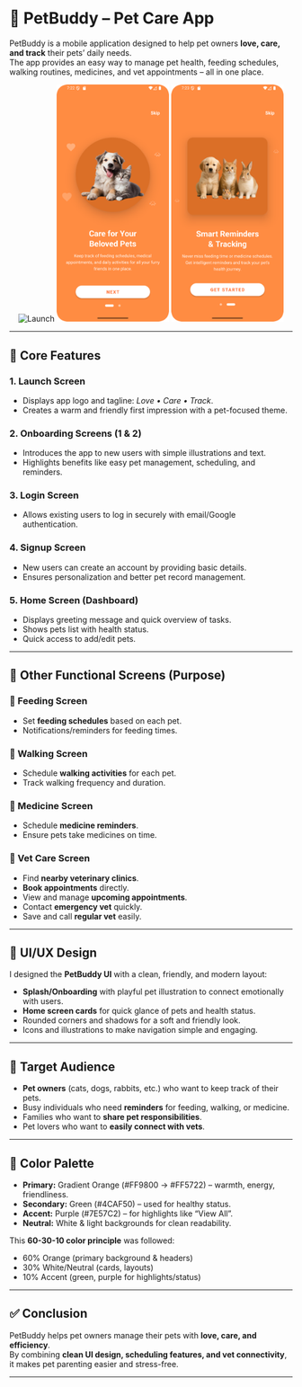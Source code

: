 # 🐾 PetBuddy – Pet Care App

PetBuddy is a mobile application designed to help pet owners **love, care, and track** their pets’ daily needs.  
The app provides an easy way to manage pet health, feeding schedules, walking routines, medicines, and vet appointments – all in one place.  

<p align="center">
  <img src="./screenshots/launch.png" alt="Launch" width="200"/>
  <img src="./screenshots/onboarding1.png" alt="Onboarding 1" width="200"/>
  <img src="./screenshots/onboarding2.png" alt="Onboarding 2" width="200"/>
</p>

---

## 🚀 Core Features

### 1. **Launch Screen**
- Displays app logo and tagline: *Love • Care • Track*.  
- Creates a warm and friendly first impression with a pet-focused theme.

### 2. **Onboarding Screens (1 & 2)**
- Introduces the app to new users with simple illustrations and text.  
- Highlights benefits like easy pet management, scheduling, and reminders.  

### 3. **Login Screen**
- Allows existing users to log in securely with email/Google authentication.  

### 4. **Signup Screen**
- New users can create an account by providing basic details.  
- Ensures personalization and better pet record management.  

### 5. **Home Screen (Dashboard)**
- Displays greeting message and quick overview of tasks.  
- Shows pets list with health status.  
- Quick access to add/edit pets.  

---

## 📱 Other Functional Screens (Purpose)

### 🥣 Feeding Screen
- Set **feeding schedules** based on each pet.  
- Notifications/reminders for feeding times.  

### 🚶 Walking Screen
- Schedule **walking activities** for each pet.  
- Track walking frequency and duration.  

### 💊 Medicine Screen
- Schedule **medicine reminders**.  
- Ensure pets take medicines on time.  

### 🏥 Vet Care Screen
- Find **nearby veterinary clinics**.  
- **Book appointments** directly.  
- View and manage **upcoming appointments**.  
- Contact **emergency vet** quickly.  
- Save and call **regular vet** easily.  

---

## 🎨 UI/UX Design

I designed the **PetBuddy UI** with a clean, friendly, and modern layout:  
- **Splash/Onboarding** with playful pet illustration to connect emotionally with users.  
- **Home screen cards** for quick glance of pets and health status.  
- Rounded corners and shadows for a soft and friendly look.  
- Icons and illustrations to make navigation simple and engaging.  

---

## 🎯 Target Audience

- **Pet owners** (cats, dogs, rabbits, etc.) who want to keep track of their pets.  
- Busy individuals who need **reminders** for feeding, walking, or medicine.  
- Families who want to **share pet responsibilities**.  
- Pet lovers who want to **easily connect with vets**.  

---

## 🎨 Color Palette

- **Primary:** Gradient Orange (#FF9800 → #FF5722) – warmth, energy, friendliness.  
- **Secondary:** Green (#4CAF50) – used for healthy status.  
- **Accent:** Purple (#7E57C2) – for highlights like “View All”.  
- **Neutral:** White & light backgrounds for clean readability.  

This **60-30-10 color principle** was followed:  
- 60% Orange (primary background & headers)  
- 30% White/Neutral (cards, layouts)  
- 10% Accent (green, purple for highlights/status)  

---

## ✅ Conclusion

PetBuddy helps pet owners manage their pets with **love, care, and efficiency**.  
By combining **clean UI design, scheduling features, and vet connectivity**, it makes pet parenting easier and stress-free.  

---
